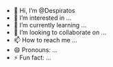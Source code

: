 - 👋 Hi, I’m @Despiratos
- 👀 I’m interested in ...
- 🌱 I’m currently learning ...
- 💞️ I’m looking to collaborate on ...
- 📫 How to reach me ...
- 😄 Pronouns: ...
- ⚡ Fun fact: ...

<!---
Despiratos/Despiratos is a ✨ special ✨ repository because its `README.md` (this file) appears on your GitHub profile.
You can click the Preview link to take a look at your changes.
--->
